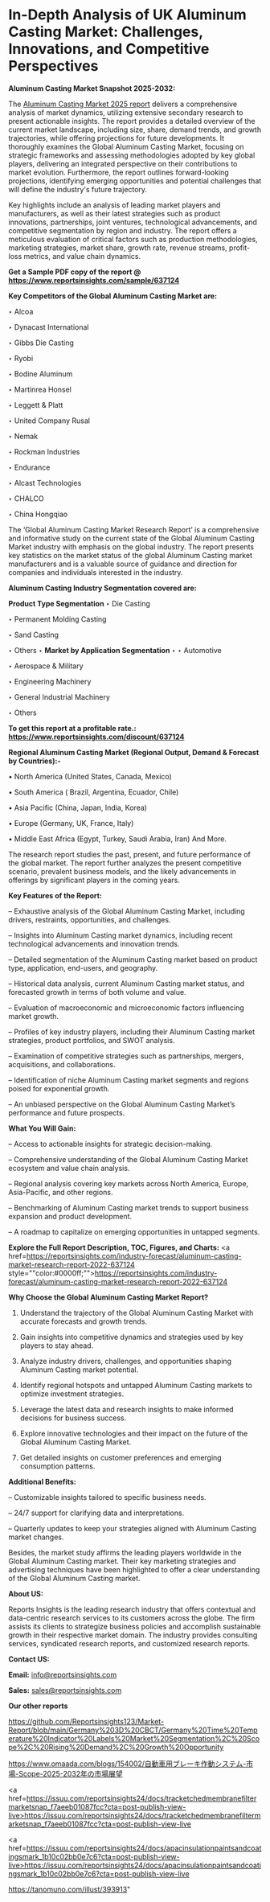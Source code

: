 # In-Depth Analysis of UK Aluminum Casting Market: Challenges, Innovations, and Competitive Perspectives

<strong>Aluminum Casting Market Snapshot 2025-2032:</strong>

The <a href=https://www.reportsinsights.com/sample/637124>Aluminum Casting Market 2025 report</a> delivers a comprehensive analysis of market dynamics, utilizing extensive secondary research to present actionable insights. The report provides a detailed overview of the current market landscape, including size, share, demand trends, and growth trajectories, while offering projections for future developments. It thoroughly examines the Global Aluminum Casting Market, focusing on strategic frameworks and assessing methodologies adopted by key global players, delivering an integrated perspective on their contributions to market evolution. Furthermore, the report outlines forward-looking projections, identifying emerging opportunities and potential challenges that will define the industry's future trajectory.

Key highlights include an analysis of leading market players and manufacturers, as well as their latest strategies such as product innovations, partnerships, joint ventures, technological advancements, and competitive segmentation by region and industry. The report offers a meticulous evaluation of critical factors such as production methodologies, marketing strategies, market share, growth rate, revenue streams, profit-loss metrics, and value chain dynamics.

<strong>Get a Sample PDF copy of the report @ <a href=https://www.reportsinsights.com/sample/637124 style=color:#0000ff;>https://www.reportsinsights.com/sample/637124</a></strong>

<strong>Key Competitors of the Global Aluminum Casting Market are:</strong>

‣ Alcoa

‣ Dynacast International

‣ Gibbs Die Casting

‣ Ryobi

‣ Bodine Aluminum

‣ Martinrea Honsel

‣ Leggett & Platt

‣ United Company Rusal

‣ Nemak

‣ Rockman Industries

‣ Endurance

‣ Alcast Technologies

‣ CHALCO

‣ China Hongqiao

The ‘Global Aluminum Casting Market Research Report’ is a comprehensive and informative study on the current state of the Global Aluminum Casting Market industry with emphasis on the global industry. The report presents key statistics on the market status of the global Aluminum Casting market manufacturers and is a valuable source of guidance and direction for companies and individuals interested in the industry.

<strong>Aluminum Casting Industry Segmentation covered are:</strong>

<strong>Product Type Segmentation</strong>
‣
Die Casting

‣ Permanent Molding Casting

‣ Sand Casting

‣ Others
‣ 
<strong>Market by Application Segmentation</strong>
‣
‣  Automotive

‣ Aerospace & Military

‣ Engineering Machinery

‣ General Industrial Machinery

‣ Others

<strong>To get this report at a profitable rate.: <a href=https://www.reportsinsights.com/discount/637124 style=color:#0000ff;>https://www.reportsinsights.com/discount/637124</a></strong>

<strong>Regional Aluminum Casting Market (Regional Output, Demand &amp; Forecast by Countries):-</strong>

• North America (United States, Canada, Mexico)

• South America ( Brazil, Argentina, Ecuador, Chile)

• Asia Pacific (China, Japan, India, Korea)

• Europe (Germany, UK, France, Italy)

• Middle East Africa (Egypt, Turkey, Saudi Arabia, Iran) And More.

The research report studies the past, present, and future performance of the global market. The report further analyzes the present competitive scenario, prevalent business models, and the likely advancements in offerings by significant players in the coming years.

<strong>Key Features of the Report:</strong>

– Exhaustive analysis of the Global Aluminum Casting Market, including drivers, restraints, opportunities, and challenges.

– Insights into Aluminum Casting market dynamics, including recent technological advancements and innovation trends.

– Detailed segmentation of the Aluminum Casting market based on product type, application, end-users, and geography.

– Historical data analysis, current Aluminum Casting market status, and forecasted growth in terms of both volume and value.

– Evaluation of macroeconomic and microeconomic factors influencing market growth.

– Profiles of key industry players, including their Aluminum Casting market strategies, product portfolios, and SWOT analysis.

– Examination of competitive strategies such as partnerships, mergers, acquisitions, and collaborations.

– Identification of niche Aluminum Casting market segments and regions poised for exponential growth.

– An unbiased perspective on the Global Aluminum Casting Market’s performance and future prospects.

<strong>What You Will Gain:</strong>

– Access to actionable insights for strategic decision-making.

– Comprehensive understanding of the Global Aluminum Casting Market ecosystem and value chain analysis.

– Regional analysis covering key markets across North America, Europe, Asia-Pacific, and other regions.

– Benchmarking of Aluminum Casting market trends to support business expansion and product development.

– A roadmap to capitalize on emerging opportunities in untapped segments.

<strong>Explore the Full Report Description, TOC, Figures, and Charts:</strong>
<a href=https://reportsinsights.com/industry-forecast/aluminum-casting-market-research-report-2022-637124 style=""color:#0000ff;"">https://reportsinsights.com/industry-forecast/aluminum-casting-market-research-report-2022-637124</a>

<strong>Why Choose the Global Aluminum Casting Market Report?</strong>

1. Understand the trajectory of the Global Aluminum Casting Market with accurate forecasts and growth trends.

2. Gain insights into competitive dynamics and strategies used by key players to stay ahead.

3. Analyze industry drivers, challenges, and opportunities shaping Aluminum Casting market potential.

4. Identify regional hotspots and untapped Aluminum Casting markets to optimize investment strategies.

5. Leverage the latest data and research insights to make informed decisions for business success.

6. Explore innovative technologies and their impact on the future of the Global Aluminum Casting Market.

7. Get detailed insights on customer preferences and emerging consumption patterns.

<strong>Additional Benefits:</strong>

– Customizable insights tailored to specific business needs.

– 24/7 support for clarifying data and interpretations.

– Quarterly updates to keep your strategies aligned with Aluminum Casting market changes.

Besides, the market study affirms the leading players worldwide in the Global Aluminum Casting market. Their key marketing strategies and advertising techniques have been highlighted to offer a clear understanding of the Global Aluminum Casting market.

<strong><strong>About US</strong>:</strong>

Reports Insights is the leading research industry that offers contextual and data-centric research services to its customers across the globe. The firm assists its clients to strategize business policies and accomplish sustainable growth in their respective market domain. The industry provides consulting services, syndicated research reports, and customized research reports.

<strong>Contact US:</strong>

<p class=><b>Email:</b> <a href=mailto:info@reportsinsights.com>info@reportsinsights.com</a></p>
<p class=><b>Sales:</b> <a href=mailto:sales@reportsinsights.com>sales@reportsinsights.com</a></p>

<strong>Our other reports</strong>

<a href=https://github.com/Reportsinsights123/Market-Report/blob/main/Germany%203D%20CBCT/Germany%20Time%20Temperature%20Indicator%20Labels%20Market%20Segmentation%2C%20Scope%2C%20Rising%20Demand%2C%20Growth%20Opportunity>https://github.com/Reportsinsights123/Market-Report/blob/main/Germany%203D%20CBCT/Germany%20Time%20Temperature%20Indicator%20Labels%20Market%20Segmentation%2C%20Scope%2C%20Rising%20Demand%2C%20Growth%20Opportunity</a>

<a href=https://www.omaada.com/blogs/154002/自動車用ブレーキ作動システム-市場-Scope-2025-2032年の市場展望>https://www.omaada.com/blogs/154002/自動車用ブレーキ作動システム-市場-Scope-2025-2032年の市場展望</a>

<a href=https://issuu.com/reportsinsights24/docs/tracketchedmembranefiltermarketsnap_f7aeeb01087fcc?cta=post-publish-view-live>https://issuu.com/reportsinsights24/docs/tracketchedmembranefiltermarketsnap_f7aeeb01087fcc?cta=post-publish-view-live</a>

<a href=https://issuu.com/reportsinsights24/docs/apacinsulationpaintsandcoatingsmark_1b10c02bb0e7c6?cta=post-publish-view-live>https://issuu.com/reportsinsights24/docs/apacinsulationpaintsandcoatingsmark_1b10c02bb0e7c6?cta=post-publish-view-live</a>

<a href=https://tanomuno.com/illust/393913>https://tanomuno.com/illust/393913</a>"
